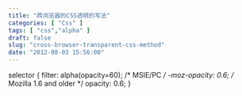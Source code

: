 ```yaml
---
title: "跨浏览器的CSS透明的写法"
categories: [ "Css" ]
tags: [ "css","alpha" ]
draft: false
slug: "cross-browser-transparent-css-method"
date: "2012-08-03 15:56:00"
---
```


selector {
   filter: alpha(opacity=60); /* MSIE/PC */
   -moz-opacity: 0.6; /* Mozilla 1.6 and older */
   opacity: 0.6;
}